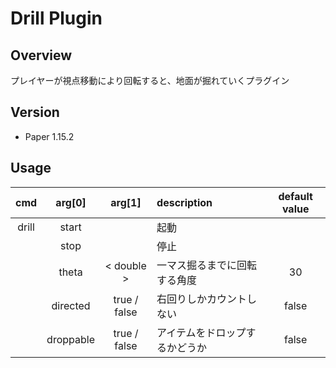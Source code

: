 # Drill Plugin

## Overview

プレイヤーが視点移動により回転すると、地面が掘れていくプラグイン

## Version
- Paper 1.15.2

## Usage
| cmd | arg[0] | arg[1] | description | default value |
| :---: | :---: | :---: | :--------- | :---:|
| drill | start | | 起動 | |
| | stop | | 停止 | |
| | theta | < double > | 一マス掘るまでに回転する角度 | 30 |
| | directed | true / false | 右回りしかカウントしない | false |
| | droppable | true / false | アイテムをドロップするかどうか | false | 
